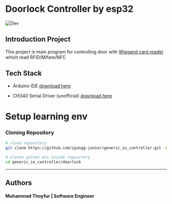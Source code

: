 # Doorlock Controller by esp32

![Dev](https://img.shields.io/badge/Branch-stable-green) 

## Introduction Project
This project is main program for controlling door with [Wiegand card reader](https://www.alibaba.com/countrysearch/CN/wiegand-card-reader.html) which read RFID/Mifare/NFC


## Tech Stack

- Arduino IDE [download here](https://downloads.arduino.cc/arduino-ide/arduino-ide_latest_Windows_64bit.exe)

- CH340 Serial Driver (unofficial) [download here](https://www.driverscape.com/download/usb-serial-ch340)



# Setup learning env
### Cloning Repository
```bash
# clone repository
git clone https://github.com/ipungg-junior/generic_io_controller.git -b doorlock-v2

# Create python env inside repository
cd generic_io_controller/doorlock
```


***

## Authors
#### Muhammad Thoyfur | Software Engineer

